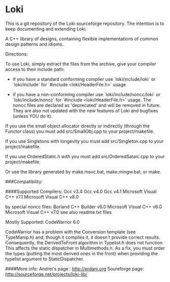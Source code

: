 Loki
====

This is a git repository of the Loki sourceforge repository. The intention is to keep documenting and extending Loki.

A C++ library of designs, containing flexible implementations of common design patterns and idioms.

Directions:

To use Loki, simply extract the files from the archive,
give your compiler access to their include path:

- if you have a standard conforming compiler use ´loki/include/loki´
  or ´loki/include´ for ´#include <loki/HeaderFile.h>´ usage

- if you have a non-conforming compiler use ´loki/include/noncc/loki´
  or ´loki/include/noncc´ for ´#include <loki/HeaderFile.h>´ usage.
  The noncc files are declared as 'deprecated' and will be removed in
  future. They are also not updated with the new features of Loki
  and bugfixes (unless YOU do it).


If you use the small object allocator directly or indirectly
(through the Functor class) you must add src/SmallObj.cpp to your
project/makefile.

If you use Singletons with longevity you must add
src/Singleton.cpp to your project/makefile.

If you use OrderedStatic.h with you must add
src/OrderedSataic.cpp to your project/makefile.

Or use the library generated by make.msvc.bat, make.mingw.bat,
or make.

###Compatibility:

####Supported Compilers:
Gcc v3.4
Gcc v4.0
Gcc v4.1
Microsoft Visual C++ v7.1
Microsoft Visual C++ v8.0

by special noncc files:
Borland C++ Builder v6.0
Microsoft Visual C++ v6.0
Microsoft Visual C++ v7.0
see also readme.txt files


Mostly Supported:
CodeWarrior 6.0

CodeWarrior has a problem with the Conversion template (see TypeManip.h)
and, though it compiles it, it doesn't provide correct results.
Consequently, the DerivedToFront algorithm in Typelist.h does not function.
This affects the static dispatcher in Multimethods.h. As a fix, you must
order the types (putting the most derived ones in the front) when providing
the typelist argument to StaticDispatcher.



####More info:
Andrei's page : http://erdani.org
Soureforge page: http://sourceforge.net/projects/loki-lib/
